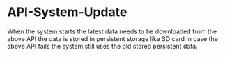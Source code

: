 # API-System-Update
When the system starts the latest data needs to be downloaded from the above API the data is stored in persistent storage like SD card
In case the above API fails the system still uses the old stored persistent data.
